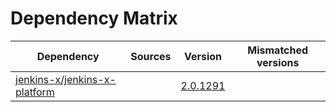 # Dependency Matrix

Dependency | Sources | Version | Mismatched versions
---------- | ------- | ------- | -------------------
[jenkins-x/jenkins-x-platform](https://github.com/jenkins-x/jenkins-x-platform.git) |  | [2.0.1291](https://github.com/jenkins-x/jenkins-x-platform/releases/tag/v2.0.1291) | 
